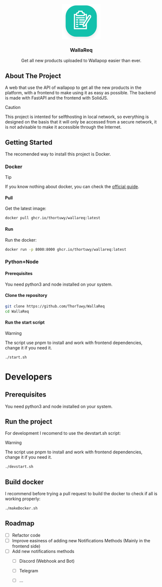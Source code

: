 <br />
<div align="center">
  <a href="https://github.com/ThorTuwy/WallaReq">
    <img src="frontend/src/assets/Wallareq-ico.webp" alt="Logo" width="126" height="116">
  </a>

<h3 align="center">WallaReq</h3>

  <p align="center">
    Get all new products uploaded to Wallapop easier than ever.
  </p>
</div>

## About The Project
A web that use the API of wallapop to get all the new products in the platform, with a frontend to make using it as easy as possible. 
The backend is made with FastAPI and the frontend with SolidJS.

>[!CAUTION]
>This project is intented for selfthosting in local network, so everything is designed on the basis that it will only be accessed from a secure network, it is not advisable to make it accessible through the Internet.

## Getting Started

The recomended way to install this project is Docker.

### Docker

>[!TIP]
>If you know nothing about docker, you can check the [official guide](https://docs.docker.com/get-started/docker-overview/).

#### Pull
Get the latest image:
```sh
docker pull ghcr.io/thortuwy/wallareq:latest
```

#### Run
Run the docker:
```sh
docker run -p 8000:8000 ghcr.io/thortuwy/wallareq:latest
```

### Python+Node

#### Prerequisites

You need python3 and node installed on your system.

#### Clone the repository
```sh
git clone https://github.com/ThorTuwy/WallaReq
cd WallaReq
```
#### Run the start script
>[!WARNING]
>The script use pnpm to install and work with frontend dependencies, change it if you need it.
```sh
./start.sh
```

# Developers

## Prerequisites

You need python3 and node installed on your system.

## Run the project

For development I recomend to use the devstart.sh script:
>[!WARNING]
>The script use pnpm to install and work with frontend dependencies, change it if you need it.
```sh
./devstart.sh
```

## Build docker

I recommend before trying a pull request to build the docker to check if all is working properly:
```sh
./makeDocker.sh
```

## Roadmap

- [ ] Refactor code
- [ ] Improve easiness of adding new Notifications Methods (Mainly in the frontend side)
- [ ] Add new notifications methods
    - [ ] Discord (Webhook and Bot)
    - [ ] Telegram
    - [ ] ...

